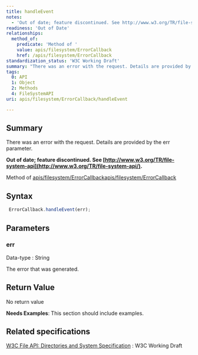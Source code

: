 ```yaml
---
title: handleEvent
notes:
  - 'Out of date; feature discontinued. See http://www.w3.org/TR/file-system-api/.'
readiness: 'Out of Date'
relationships:
  method_of:
    predicate: 'Method of '
    value: apis/filesystem/ErrorCallback
    href: /apis/filesystem/ErrorCallback
standardization_status: 'W3C Working Draft'
summary: "There was an error with the request. Details are provided by the err parameter.\n"
tags:
  0: API
  1: Object
  2: Methods
  4: FileSystemAPI
uri: apis/filesystem/ErrorCallback/handleEvent

---
```

## Summary

There was an error with the request. Details are provided by the err parameter.

**Out of date; feature discontinued. See [http://www.w3.org/TR/file-system-api](http://www.w3.org/TR/file-system-api/).**

Method of [apis/filesystem/ErrorCallback](/apis/filesystem/ErrorCallback)[apis/filesystem/ErrorCallback](/apis/filesystem/ErrorCallback)

## Syntax

``` js
 ErrorCallback.handleEvent(err);
```

## Parameters

### err

 Data-type
:   String

 The error that was generated.

## Return Value

No return value

**Needs Examples**: This section should include examples.

## Related specifications

[W3C File API: Directories and System Specification](http://dev.w3.org/2009/dap/file-system/pub/FileSystem/)
:   W3C Working Draft
